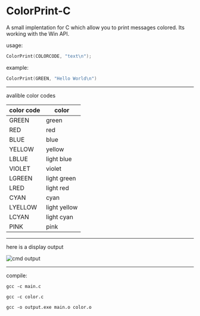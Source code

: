 # ColorPrint-C
A small implentation for C which allow you to print messages colored. Its working with the Win API.

usage:
 
```c
ColorPrint(COLORCODE, "text\n");
```
    
example:

```c
ColorPrint(GREEN, "Hello World\n")
```

---
    
avalible color codes

| color code | color |
|------------|------|
| GREEN | green |
| RED | red |
| BLUE | blue |
| YELLOW | yellow |
| LBLUE | light blue |
| VIOLET | violet |
| LGREEN | light green |
| LRED | light red |
| CYAN | cyan |
| LYELLOW | light yellow |
| LCYAN | light cyan |
| PINK | pink |

---

here is a display output

![cmd output](https://media.discordapp.net/attachments/629266323108790274/821321995802509312/unknown.png)

---

compile:

    gcc -c main.c

    gcc -c color.c

    gcc -o output.exe main.o color.o
